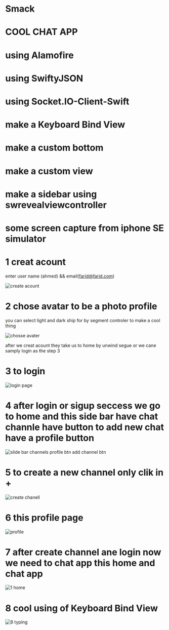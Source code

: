 # Smack
# COOL CHAT APP 
# using Alamofire
# using SwiftyJSON
# using Socket.IO-Client-Swift
# make a Keyboard Bind View
# make a custom bottom 
# make a custom view
# make a sidebar using swrevealviewcontroller
#
#
# some screen capture from iphone SE simulator

# 1 creat acount 
enter user name (ahmed) && email(farid@farid.com)

![create acount](https://user-images.githubusercontent.com/11647366/37499309-9fc08d5c-28cb-11e8-9464-b74102ecbc39.PNG)

# 2 chose avatar to be a photo profile 

you can select light and dark ship for by segment controler to make a cool thing 

![chosse avater](https://user-images.githubusercontent.com/11647366/37499356-e19f498e-28cb-11e8-83f2-5371e26f36ea.PNG)


after we creat acount they take us to home by unwind segue or we cane samply login as the step 3

# 3 to login 


![login page](https://user-images.githubusercontent.com/11647366/37499534-ea6de0c4-28cc-11e8-8daf-9920b27b7be4.PNG)



# 4 after login or sigup seccess we go to home and this side bar have chat channle have button to add new  chat have a profile button 

![slide bar channels profile btn add channel btn](https://user-images.githubusercontent.com/11647366/37499556-0cebc0b2-28cd-11e8-89f6-d378769d3704.PNG)


# 5 to create a new channel only clik in + 

![create chanell](https://user-images.githubusercontent.com/11647366/37499609-5007d8a4-28cd-11e8-9d21-07d5b83fe994.PNG)


# 6 this profile page 

![profile](https://user-images.githubusercontent.com/11647366/37499579-23cf2eea-28cd-11e8-84d0-e78ab7437e42.PNG)


# 7 after create channel ane login now we need to chat app this home and chat app 

![1 home](https://user-images.githubusercontent.com/11647366/37499632-6fb9c770-28cd-11e8-9927-148bd65b8295.png)


# 8 cool using of Keyboard Bind View 

![8 typing](https://user-images.githubusercontent.com/11647366/37499653-9277601a-28cd-11e8-9786-47af2af36846.png)

